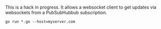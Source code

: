 This is a hack in progress.  It allows a websocket client to get updates via
websockets from a PubSubHubbub subscription.

```
go run *.go --host=myserver.com
```
